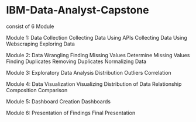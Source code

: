 # IBM-Data-Analyst-Capstone

consist of 6 Module

Module 1: Data Collection 
Collecting Data Using APIs
Collecting Data Using Webscraping
Exploring Data


Module 2: Data Wrangling 
Finding Missing Values
Determine Missing Values
Finding Duplicates
Removing Duplicates
Normalizing Data


Module 3: Exploratory Data Analysis
Distribution
Outliers
Correlation


Module 4: Data Visualization 
Visualizing Distribution of Data
Relationship
Composition
Comparison


Module 5: Dashboard
Creation
Dashboards


Module 6: Presentation of Findings
Final Presentation
